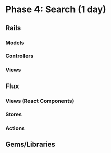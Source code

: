 # Phase 4: Search (1 day)

## Rails
### Models

### Controllers

### Views

## Flux
### Views (React Components)

### Stores

### Actions

## Gems/Libraries
